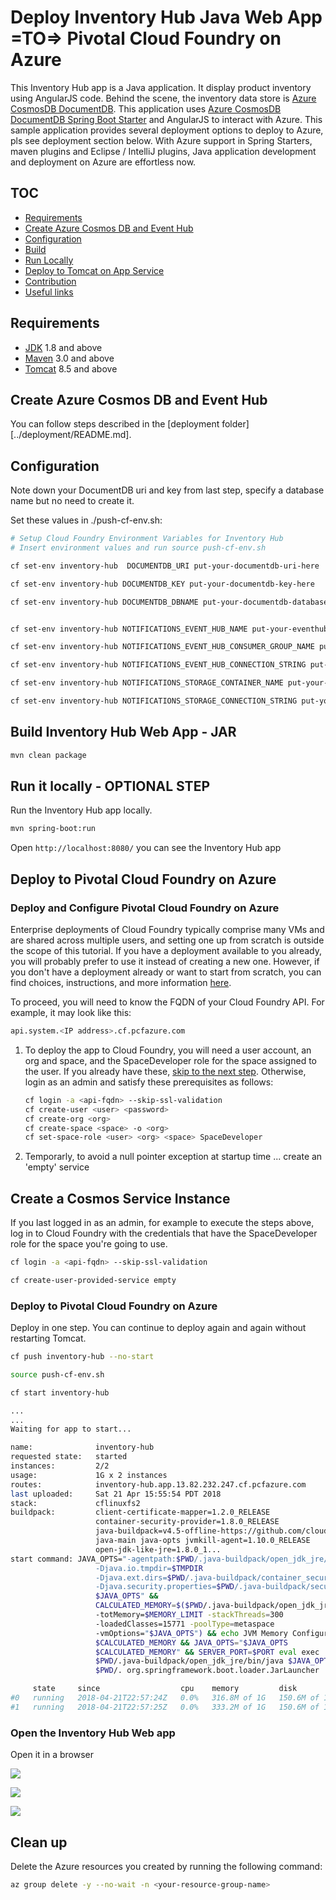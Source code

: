 # Deploy Inventory Hub Java Web App =TO=> Pivotal Cloud Foundry on Azure

This Inventory Hub app is a Java application. It display product
inventory using AngularJS code. 
Behind the scene, the inventory data store 
is [Azure CosmosDB DocumentDB](https://docs.microsoft.com/en-us/azure/cosmos-db/documentdb-introduction). 
This application uses [Azure CosmosDB DocumentDB Spring Boot Starter](https://github.com/Microsoft/azure-spring-boot/tree/master/azure-starters/azure-documentdb-spring-boot-starter) 
and AngularJS to interact with Azure. This sample application 
provides several deployment options to deploy to Azure, pls 
see deployment section below. With Azure support in Spring 
Starters, maven plugins and Eclipse / IntelliJ plugins, 
Java application development and deployment on Azure
are effortless now.


## TOC

* [Requirements](#requirements)
* [Create Azure Cosmos DB and Event Hub](#create-azure-cosmos-db-and-event-hub)
* [Configuration](#configuration)
* [Build](#build-inventory-hub-web-app---war)
* [Run Locally](#run-it-locally---optional-step)
* [Deploy to Tomcat on App Service](#deploy-to-tomcat-on-azure-app-service)
* [Contribution](#contribution)
* [Useful links](#useful-links)

## Requirements

* [JDK](http://www.oracle.com/technetwork/java/javase/downloads/jdk8-downloads-2133151.html) 1.8 and above
* [Maven](https://maven.apache.org/) 3.0 and above
* [Tomcat](https://tomcat.apache.org/download-80.cgi) 8.5 and above

## Create Azure Cosmos DB and Event Hub

You can follow steps described in the [deployment folder][../deployment/README.md].

## Configuration

Note down your DocumentDB uri and key from last step, 
specify a database name but no need to create it.

Set these values in ./push-cf-env.sh:

``` bash
# Setup Cloud Foundry Environment Variables for Inventory Hub
# Insert environment values and run source push-cf-env.sh

cf set-env inventory-hub  DOCUMENTDB_URI put-your-documentdb-uri-here

cf set-env inventory-hub DOCUMENTDB_KEY put-your-documentdb-key-here

cf set-env inventory-hub DOCUMENTDB_DBNAME put-your-documentdb-databasename-here


cf set-env inventory-hub NOTIFICATIONS_EVENT_HUB_NAME put-your-eventhub-for-notifications

cf set-env inventory-hub NOTIFICATIONS_EVENT_HUB_CONSUMER_GROUP_NAME put-your-eventhub-consumer-group-for-notifications 

cf set-env inventory-hub NOTIFICATIONS_EVENT_HUB_CONNECTION_STRING put-your-event-hub-connection-string

cf set-env inventory-hub NOTIFICATIONS_STORAGE_CONTAINER_NAME put-your-storage-container-name

cf set-env inventory-hub NOTIFICATIONS_STORAGE_CONNECTION_STRING put-your-storage-connection-string
```

## Build Inventory Hub Web App - JAR

```bash
mvn clean package
```

## Run it locally - OPTIONAL STEP

Run the Inventory Hub app locally.

```bash
mvn spring-boot:run
```

Open `http://localhost:8080/` you can see the Inventory Hub app

## Deploy to Pivotal Cloud Foundry on Azure

### Deploy and Configure Pivotal Cloud Foundry on Azure

Enterprise deployments of Cloud Foundry typically comprise many VMs and are shared across multiple users, and
setting one up from scratch is outside the scope of this tutorial.  If you have a deployment available to you
already, you will probably prefer to use it instead of creating a new one.  However, if you don't have a 
deployment already or want to start from scratch, you can find choices, instructions, and more information 
[here](https://docs.microsoft.com/en-us/azure/cloudfoundry/).


To proceed, you will need to know the FQDN of your Cloud Foundry API.  For example, it may look like this:

```bash
api.system.<IP address>.cf.pcfazure.com 
```

1. To deploy the app to Cloud Foundry, you will need a user account, an org and space, and the SpaceDeveloper
role for the space assigned to the user.  If you already have these, [skip to the next step](#deploy-broker).
Otherwise, login as an admin and satisfy these prerequisites as follows:
    
   ```bash
   cf login -a <api-fqdn> --skip-ssl-validation
   cf create-user <user> <password>
   cf create-org <org>
   cf create-space <space> -o <org>
   cf set-space-role <user> <org> <space> SpaceDeveloper
   ```

2. Temporarly, to avoid a null pointer exception at startup time ... create an 'empty' service
## Create a Cosmos Service Instance
If you last logged in as an admin, for example to execute the steps above, log in to Cloud Foundry with the
credentials that have the SpaceDeveloper role for the space you're going to use.

```bash
cf login -a <api-fqdn> --skip-ssl-validation

cf create-user-provided-service empty
```

### Deploy to Pivotal Cloud Foundry on Azure

Deploy in one step. You can continue to deploy again and 
again without restarting Tomcat.

```bash
cf push inventory-hub --no-start

source push-cf-env.sh

cf start inventory-hub
```

```bash
...
...
Waiting for app to start...

name:              inventory-hub
requested state:   started
instances:         2/2
usage:             1G x 2 instances
routes:            inventory-hub.app.13.82.232.247.cf.pcfazure.com
last uploaded:     Sat 21 Apr 15:55:54 PDT 2018
stack:             cflinuxfs2
buildpack:         client-certificate-mapper=1.2.0_RELEASE
                   container-security-provider=1.8.0_RELEASE
                   java-buildpack=v4.5-offline-https://github.com/cloudfoundry/java-buildpack.git#ffeefb9
                   java-main java-opts jvmkill-agent=1.10.0_RELEASE
                   open-jdk-like-jre=1.8.0_1...
start command: JAVA_OPTS="-agentpath:$PWD/.java-buildpack/open_jdk_jre/bin/jvmkill-1.10.0_RELEASE=printHeapHistogram=1
                   -Djava.io.tmpdir=$TMPDIR
                   -Djava.ext.dirs=$PWD/.java-buildpack/container_security_provider:$PWD/.java-buildpack/open_jdk_jre/lib/ext
                   -Djava.security.properties=$PWD/.java-buildpack/security_providers/java.security
                   $JAVA_OPTS" &&
                   CALCULATED_MEMORY=$($PWD/.java-buildpack/open_jdk_jre/bin/java-buildpack-memory-calculator-3.9.0_RELEASE
                   -totMemory=$MEMORY_LIMIT -stackThreads=300
                   -loadedClasses=15771 -poolType=metaspace
                   -vmOptions="$JAVA_OPTS") && echo JVM Memory Configuration:
                   $CALCULATED_MEMORY && JAVA_OPTS="$JAVA_OPTS
                   $CALCULATED_MEMORY" && SERVER_PORT=$PORT eval exec
                   $PWD/.java-buildpack/open_jdk_jre/bin/java $JAVA_OPTS -cp
                   $PWD/. org.springframework.boot.loader.JarLauncher

     state     since                  cpu    memory         disk           details
#0   running   2018-04-21T22:57:24Z   0.0%   316.8M of 1G   150.6M of 1G   
#1   running   2018-04-21T22:57:25Z   0.0%   333.2M of 1G   150.6M of 1G 
```

### Open the Inventory Hub Web app

Open it in a browser

![](../media/product-dashboard-pcf.jpg)

![](../media/transactions-arriving-pcf.jpg)

![](../media/pcf-portal.jpg)

## Clean up

Delete the Azure resources you created by running the following command:

```bash
az group delete -y --no-wait -n <your-resource-group-name>
```


